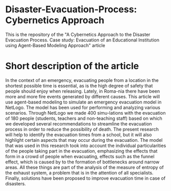 # Disaster-Evacuation-Process: Cybernetics Approach
This is the repository of the "A Cybernetics Approach to the Disaster Evacuation Process. Case study: Evacuation of an Educational Institution using Agent-Based Modeling Approach" article

# Short description of the article
In the context of an emergency, evacuating people from a location in the shortest possible time is essential, as is the high degree of safety that people should enjoy when releasing. Lately, in Roma-nia there have been more and more fire events generated by different causes. This article will use agent-based modeling to simulate an emergency evacuation model in NetLogo. The model has been used for performing and analyzing various scenarios. Through NetLogo we made 400 simu-lations with the evacuation of 180 people (students, teachers and non-teaching staff) based on which we developed several recommendations to streamline the evacuation process in order to reduce the possibility of death. The present research will help to identify the evacuation times from a school, but it will also highlight certain aspects that may occur during the evacuation. The model that was used in this research took into account the individual particularities of the people taking part in the evacuation, emphasizing the effects that form in a crowd of people when evacuating, effects such as the funnel effect, which is caused by to the formation of bottlenecks around narrow areas. All these things are part of the analysis of the measure of entropy of the exhaust system, a problem that is in the attention of all specialists. Finally, solutions have been proposed to improve evacuation time in case of disasters.
